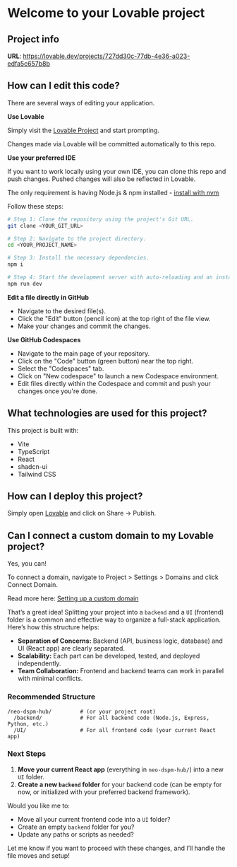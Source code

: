 # Welcome to your Lovable project

## Project info

**URL**: https://lovable.dev/projects/727dd30c-77db-4e36-a023-edfa5c657b8b

## How can I edit this code?

There are several ways of editing your application.

**Use Lovable**

Simply visit the [Lovable Project](https://lovable.dev/projects/727dd30c-77db-4e36-a023-edfa5c657b8b) and start prompting.

Changes made via Lovable will be committed automatically to this repo.

**Use your preferred IDE**

If you want to work locally using your own IDE, you can clone this repo and push changes. Pushed changes will also be reflected in Lovable.

The only requirement is having Node.js & npm installed - [install with nvm](https://github.com/nvm-sh/nvm#installing-and-updating)

Follow these steps:

```sh
# Step 1: Clone the repository using the project's Git URL.
git clone <YOUR_GIT_URL>

# Step 2: Navigate to the project directory.
cd <YOUR_PROJECT_NAME>

# Step 3: Install the necessary dependencies.
npm i

# Step 4: Start the development server with auto-reloading and an instant preview.
npm run dev
```

**Edit a file directly in GitHub**

- Navigate to the desired file(s).
- Click the "Edit" button (pencil icon) at the top right of the file view.
- Make your changes and commit the changes.

**Use GitHub Codespaces**

- Navigate to the main page of your repository.
- Click on the "Code" button (green button) near the top right.
- Select the "Codespaces" tab.
- Click on "New codespace" to launch a new Codespace environment.
- Edit files directly within the Codespace and commit and push your changes once you're done.

## What technologies are used for this project?

This project is built with:

- Vite
- TypeScript
- React
- shadcn-ui
- Tailwind CSS

## How can I deploy this project?

Simply open [Lovable](https://lovable.dev/projects/727dd30c-77db-4e36-a023-edfa5c657b8b) and click on Share -> Publish.

## Can I connect a custom domain to my Lovable project?

Yes, you can!

To connect a domain, navigate to Project > Settings > Domains and click Connect Domain.

Read more here: [Setting up a custom domain](https://docs.lovable.dev/tips-tricks/custom-domain#step-by-step-guide)

That’s a great idea! Splitting your project into a `backend` and a `UI` (frontend) folder is a common and effective way to organize a full-stack application. Here’s how this structure helps:

- **Separation of Concerns:** Backend (API, business logic, database) and UI (React app) are clearly separated.
- **Scalability:** Each part can be developed, tested, and deployed independently.
- **Team Collaboration:** Frontend and backend teams can work in parallel with minimal conflicts.

### Recommended Structure

```
/neo-dspm-hub/         # (or your project root)
  /backend/            # For all backend code (Node.js, Express, Python, etc.)
  /UI/                 # For all frontend code (your current React app)
```

### Next Steps

1. **Move your current React app** (everything in `neo-dspm-hub/`) into a new `UI` folder.
2. **Create a new `backend` folder** for your backend code (can be empty for now, or initialized with your preferred backend framework).

Would you like me to:
- Move all your current frontend code into a `UI` folder?
- Create an empty `backend` folder for you?
- Update any paths or scripts as needed?

Let me know if you want to proceed with these changes, and I’ll handle the file moves and setup!
